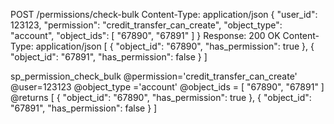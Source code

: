 POST /permissions/check-bulk
Content-Type: application/json
{
    "user_id": 123123,
    "permission": "credit_transfer_can_create",
    "object_type": "account",
    "object_ids": [ "67890", "67891" ]
}
Response: 200 OK
Content-Type: application/json
[
    {
        "object_id": "67890",
        "has_permission": true
    },
    {
        "object_id": "67891",
        "has_permission": false
    }
]

sp_permission_check_bulk @permission='credit_transfer_can_create' @user=123123 @object_type ='account' @object_ids = [ "67890", "67891" ]
@returns
[
    {
        "object_id": "67890",
        "has_permission": true
    },
    {
        "object_id": "67891",
        "has_permission": false
    }
]

